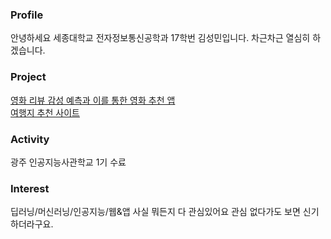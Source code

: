 ### Profile
안녕하세요 세종대학교 전자정보통신공학과 17학번 김성민입니다.
차근차근 열심히 하겠습니다.

### Project
[영화 리뷰 감성 예측과 이를 통한 영화 추천 앱](https://github.com/seongmin-97/NLP_androidApp) </br>
[여행지 추천 사이트](https://github.com/gwangju-ai-TRAIVEL-team/traivel_recommendation)

### Activity
광주 인공지능사관학교 1기 수료

### Interest
딥러닝/머신러닝/인공지능/웹&앱
사실 뭐든지 다 관심있어요 관심 없다가도 보면 신기하더라구요.
